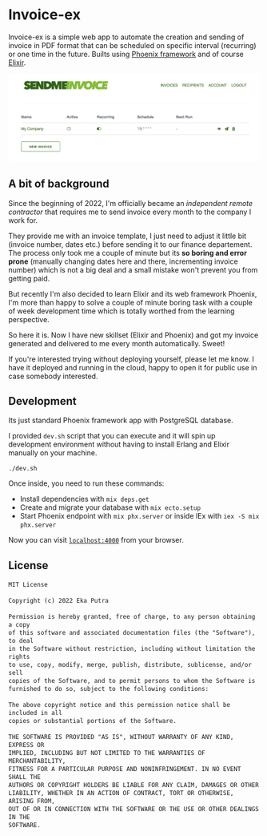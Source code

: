 # Invoice-ex

Invoice-ex is a simple web app to automate the creation and sending of invoice in PDF format that can be scheduled on specific interval (recurring) or one time in the future. Builts using [Phoenix framework](https://www.phoenixframework.org/) and of course [Elixir](https://elixir-lang.org/).

![screenshot](https://raw.githubusercontent.com/ekaputra07/invoice-ex/main/screenshot.png)

## A bit of background
Since the beginning of 2022, I'm officially became an *independent remote contractor* that requires me to send invoice every month to the company I work for.

They provide me with an invoice template, I just need to adjust it little bit (invoice number, dates etc.) before sending it to our finance departement. The process only took me a couple of minute but its **so boring and error prone** (manually changing dates here and there, incrementing invoice number) which is not a big deal and a small mistake won't prevent you from getting paid.

But recently I'm also decided to learn Elixir and its web framework Phoenix, I'm more than happy to solve a couple of minute boring task with a couple of week development time which is totally worthed from the learning perspective.

So here it is. Now I have new skillset (Elixir and Phoenix) and got my invoice generated and delivered to me every month automatically. Sweet!

If you're interested trying without deploying yourself, please let me know. I have it deployed and running in the cloud, happy to open it for public use in case somebody interested.

## Development

Its just standard Phoenix framework app with PostgreSQL database.

I provided `dev.sh` script that you can execute and it will spin up development environment without having to install Erlang and Elixir manually on your machine.

```
./dev.sh
```

Once inside, you need to run these commands:

  * Install dependencies with `mix deps.get`
  * Create and migrate your database with `mix ecto.setup`
  * Start Phoenix endpoint with `mix phx.server` or inside IEx with `iex -S mix phx.server`

Now you can visit [`localhost:4000`](http://localhost:4000) from your browser.

## License
```
MIT License

Copyright (c) 2022 Eka Putra

Permission is hereby granted, free of charge, to any person obtaining a copy
of this software and associated documentation files (the "Software"), to deal
in the Software without restriction, including without limitation the rights
to use, copy, modify, merge, publish, distribute, sublicense, and/or sell
copies of the Software, and to permit persons to whom the Software is
furnished to do so, subject to the following conditions:

The above copyright notice and this permission notice shall be included in all
copies or substantial portions of the Software.

THE SOFTWARE IS PROVIDED "AS IS", WITHOUT WARRANTY OF ANY KIND, EXPRESS OR
IMPLIED, INCLUDING BUT NOT LIMITED TO THE WARRANTIES OF MERCHANTABILITY,
FITNESS FOR A PARTICULAR PURPOSE AND NONINFRINGEMENT. IN NO EVENT SHALL THE
AUTHORS OR COPYRIGHT HOLDERS BE LIABLE FOR ANY CLAIM, DAMAGES OR OTHER
LIABILITY, WHETHER IN AN ACTION OF CONTRACT, TORT OR OTHERWISE, ARISING FROM,
OUT OF OR IN CONNECTION WITH THE SOFTWARE OR THE USE OR OTHER DEALINGS IN THE
SOFTWARE.

```
